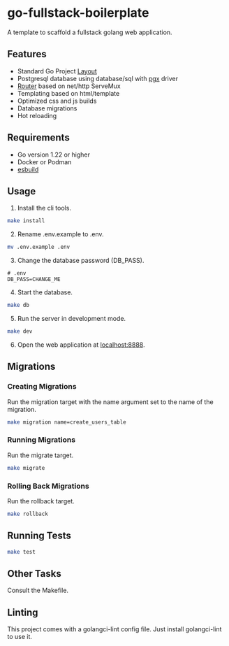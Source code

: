 # go-fullstack-boilerplate

A template to scaffold a fullstack golang web application.

## Features

-   Standard Go Project [Layout](https://github.com/golang-standards/project-layout)
-   Postgresql database using database/sql with [pgx](https://pkg.go.dev/github.com/jackc/pgx/stdlib) driver
-   [Router](https://github.com/ferdiebergado/goexpress) based on net/http ServeMux
-   Templating based on html/template
-   Optimized css and js builds
-   Database migrations
-   Hot reloading

## Requirements

-   Go version 1.22 or higher
-   Docker or Podman
-   [esbuild](https://esbuild.github.io/getting-started/)

## Usage

1. Install the cli tools.

```sh
make install
```

2. Rename .env.example to .env.

```sh
mv .env.example .env
```

3. Change the database password (DB_PASS).

```.env
# .env
DB_PASS=CHANGE_ME
```

4. Start the database.

```sh
make db
```

5. Run the server in development mode.

```sh
make dev
```

6. Open the web application at [localhost:8888](http://locahost:8888).

## Migrations

### Creating Migrations

Run the migration target with the name argument set to the name of the migration.

```sh
make migration name=create_users_table
```

### Running Migrations

Run the migrate target.

```sh
make migrate
```

### Rolling Back Migrations

Run the rollback target.

```sh
make rollback
```

## Running Tests

```sh
make test
```

## Other Tasks

Consult the Makefile.

## Linting

This project comes with a golangci-lint config file. Just install golangci-lint to use it.
